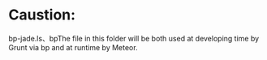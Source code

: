 Caustion:
=========
bp-jade.ls、bpThe file in this folder will be both used at developing time by Grunt via bp and at runtime by Meteor.